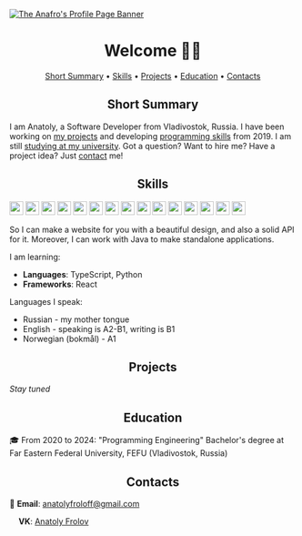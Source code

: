 [![The Anafro's Profile Page Banner](https://github.com/anafro/anafro/blob/main/Banners/Anafro-Readme-Banner.svg "Press the right mouse button and then press 'Copy the URL' to copy the URL to my GitHub page")](https://github.com/anafro)

<h1 align="center">Welcome 👋🏼</h1>

<p align="center">
    <a href="#short-summary">Short Summary</a> •
    <a href="#skills">Skills</a> •
    <a href="#projects">Projects</a> •
    <a href="#education">Education</a> •
    <a href="#contacts">Contacts</a>
</p>

<h2 align="center">Short Summary</h2>
I am Anatoly, a Software Developer from Vladivostok, Russia. I have been working on <a href="#projects">my projects</a> and developing <a href="#skills">programming skills</a> from 2019. I am still <a href="#education">studying at my university</a>. Got a question? Want to hire me? Have a project idea? Just <a href="#contacts">contact</a> me!

<h2 align="center">Skills</h2>
<p><img src="https://raw.githubusercontent.com/anafro/anafro/main/Badges/Java.svg" height="24"> <img src="https://raw.githubusercontent.com/anafro/anafro/main/Badges/Java.svg" height="24"> <img src="https://raw.githubusercontent.com/anafro/anafro/main/Badges/Web.svg" height="24"> <img src="https://raw.githubusercontent.com/anafro/anafro/main/Badges/JavaScript.svg" height="24"> <img src="https://raw.githubusercontent.com/anafro/anafro/main/Badges/Sass.svg" height="24"> <img src="https://raw.githubusercontent.com/anafro/anafro/main/Badges/MySQL.svg" height="24"> <img src="https://raw.githubusercontent.com/anafro/anafro/main/Badges/Adobe-Illustrator.svg" height="24"> <img src="https://raw.githubusercontent.com/anafro/anafro/main/Badges/PHP.svg" height="24"> <img src="https://raw.githubusercontent.com/anafro/anafro/main/Badges/Python.svg" height="24"> <img src="https://raw.githubusercontent.com/anafro/anafro/main/Badges/Express.svg" height="24"> <img src="https://raw.githubusercontent.com/anafro/anafro/main/Badges/Prisma.svg" height="24"> <img src="https://raw.githubusercontent.com/anafro/anafro/main/Badges/React.svg" height="24"> <img src="https://raw.githubusercontent.com/anafro/anafro/main/Badges/React.svg" height="24"> <img src="https://raw.githubusercontent.com/anafro/anafro/main/Badges/Redux.svg" height="24"> <img src="https://raw.githubusercontent.com/anafro/anafro/main/Badges/Rxjs.svg" height="24"> </p>

So I can make a website for you with a beautiful design, and also a solid API for it. Moreover, I can work with Java to make standalone applications.

I am learning:

* **Languages**: TypeScript, Python
* **Frameworks**: React

Languages I speak:

* Russian - my mother tongue
* English - speaking is A2-B1, writing is B1
* Norwegian (bokmål) - A1

<h2 align="center">Projects</h2>

*Stay tuned*


<h2 align="center">Education</h2>

🎓 From 2020 to 2024: "Programming Engineering" Bachelor's degree at Far Eastern Federal University, FEFU (Vladivostok, Russia)

<h2 align="center">Contacts</h2>

📧 **Email**: <a href="mailto:anatolyfroloff@gmail.com">anatolyfroloff@gmail.com</a><!-- and <a href="mailto:contact@anafro.ru">contact@anafro.ru</a>-->

<img src="https://upload.wikimedia.org/wikipedia/commons/thumb/2/21/VK.com-logo.svg/288px-VK.com-logo.svg.png" width="12" height="12"> **VK**: <a href="https://vk.com/anafro">Anatoly Frolov</a>